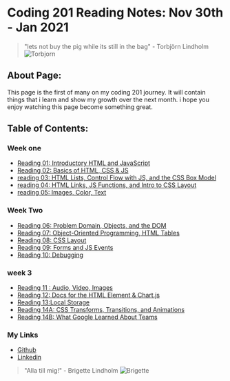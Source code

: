 # **Coding 201 Reading Notes: Nov 30th - Jan 2021**

> "lets not buy the pig while its still in the bag" - Torbjörn Lindholm
![Torbjorn](https://images2.minutemediacdn.com/image/upload/c_fill,w_912,h_516,f_auto,q_auto,g_auto/shape/cover/sport/5ba542720ddb14783c000003.jpeg)

## **About Page:**

This page is the first of many on my coding 201 journey.
It will contain things that i learn and show my growth over the next month.
i hope you enjoy watching this page become something great.

## **Table of Contents:**

### Week one

+ [Reading 01: Introductory HTML and JavaScript](class-01.md)
+ [Reading 02: Basics of HTML, CSS & JS](class-02.md)
+ [reading 03: HTML Lists, Control Flow with JS, and the CSS Box   Model](class-03.md)
+ [reading 04: HTML Links, JS Functions, and Intro to CSS Layout](class-04)
+ [reading 05: Images, Color, Text](class-05.md)

### Week Two

+ [Reading 06: Problem Domain, Objects, and the DOM](class-06.md)
+ [Reading 07: Object-Oriented Programming, HTML Tables](class-07.md)
+ [Reading 08: CSS Layout](class-08.md)
+ [Reading 09: Forms and JS Events](class-09.md)
+ [Reading 10: Debugging](class-10.md)
  
### week 3

+ [Reading 11 : Audio, Video, Images](class-11.md)
+ [Reading 12: Docs for the HTML <canvas> Element & Chart.js](class-12.md)
+ [Reading 13:Local Storage](class-13.md)
+ [Reading 14A: CSS Transforms, Transitions, and Animations](class-14.md)
+ [Reading 14B: What Google Learned About Teams](class-14b.md)

### My Links

+ [Github](https://github.com/iswimfree)
+ [Linkedin](https://www.linkedin.com/in/michael-russell1/)

> "Alla till mig!" - Brigette Lindholm
![Brigette](https://cdn.mobilesyrup.com/wp-content/uploads/2018/02/overwatch-cat-1.jpg)
